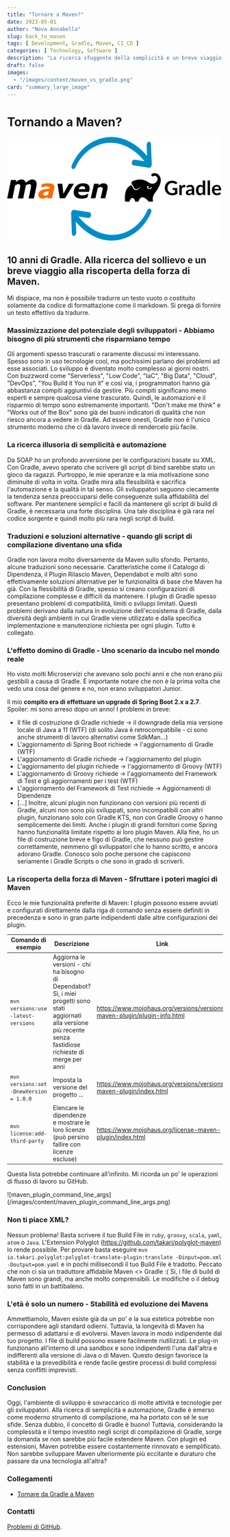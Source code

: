 ```yaml
---
title: "Tornare a Maven?"
date: 2023-05-01
author: "Nova Annabella"
slug: back_to_maven
tags: [ Development, Gradle, Maven, CI_CD ]
categories: [ Technology, Software ]
description: "La ricerca sfuggente della semplicità e un breve viaggio alla riscoperta del potere di Maven."
draft: false
images:
  - "/images/content/maven_vs_gradle.png"
card: "summary_large_image"
---
```



# Tornando a Maven?

[![maven_vs_gradle](/images/content/maven_vs_gradle.png)](https://phauer.com/2018/tornando-a-maven-da-gradle/)

## 10 anni di Gradle. Alla ricerca del sollievo e un breve viaggio alla riscoperta della forza di Maven.

Mi dispiace, ma non è possibile tradurre un testo vuoto o costituito solamente da codice di formattazione come il
markdown. Si prega di fornire un testo effettivo da tradurre.

### Massimizzazione del potenziale degli sviluppatori - Abbiamo bisogno di più strumenti che risparmiano tempo

Gli argomenti spesso trascurati o raramente discussi mi interessano. Spesso sono in uso tecnologie cool, ma pochissimi
parlano dei problemi ad esse associati. Lo sviluppo è diventato molto complesso ai giorni nostri. Con buzzword come
"Serverless", "Low Code", "IaC", "Big Data", "Cloud", "DevOps", "You Build it You run it" e così via, i programmatori
hanno già abbastanza compiti aggiuntivi da gestire. Più compiti significano meno esperti e sempre qualcosa viene
trascurato. Quindi, le automazioni e il risparmio di tempo sono estremamente importanti. "Don't make me think" e "Works
out of the Box" sono già dei buoni indicatori di qualità che non riesco ancora a vedere in Gradle. Ad essere onesti,
Gradle non è l'unico strumento moderno che ci dà lavoro invece di rendercelo più facile.

### La ricerca illusoria di semplicità e automazione

Da SOAP ho un profondo avversione per le configurazioni basate su XML. Con Gradle, avevo sperato che scrivere gli script
di bind sarebbe stato un gioco da ragazzi. Purtroppo, le mie speranze e la mia motivazione sono diminuite di volta in
volta. Gradle mira alla flessibilità e sacrifica l'automazione e la qualità in tal senso. Gli sviluppatori seguono
ciecamente la tendenza senza preoccuparsi delle conseguenze sulla affidabilità del software. Per mantenere semplici e
facili da mantenere gli script di build di Gradle, è necessaria una forte disciplina. Una tale disciplina è già rara nel
codice sorgente e quindi molto più rara negli script di build.

### Traduzioni e soluzioni alternative - quando gli script di compilazione diventano una sfida

Gradle non lavora molto diversamente da Maven sullo sfondo. Pertanto, alcune traduzioni sono necessarie. Caratteristiche
come il Catalogo di Dipendenza, il Plugin Rilascio Maven, Dependabot e molti altri sono effettivamente soluzioni
alternative per le funzionalità di base che Maven ha già. Con la flessibilità di Gradle, spesso si creano configurazioni
di compilazione complesse e difficili da mantenere. I plugin di Gradle spesso presentano problemi di compatibilità,
limiti o sviluppi limitati. Questi problemi derivano dalla natura in evoluzione dell'ecosistema di Gradle, dalla
diversità degli ambienti in cui Gradle viene utilizzato e dalla specifica implementazione e manutenzione richiesta per
ogni plugin. Tutto è collegato.

### L'effetto domino di Gradle - Uno scenario da incubo nel mondo reale

Ho visto molti Microservizi che avevano solo pochi anni e che non erano più gestibili a causa di Gradle. È importante
notare che non è la prima volta che vedo una cosa del genere e no, non erano sviluppatori Junior.

Il mio **compito era di effettuare un upgrade di Spring Boot 2.x a 2.7**. Spoiler: mi sono arreso dopo un anno!
I problemi in breve:

* Il file di costruzione di Gradle richiede -> il downgrade della mia versione locale di Java a 11 (WTF) (di solito Java è
  retrocompatibile - ci sono anche strumenti di lavoro alternativi come SdkMan...)
* L'aggiornamento di Spring Boot richiede -> l'aggiornamento di Gradle (WTF)
* L'aggiornamento di Gradle richiede -> l'aggiornamento del plugin
* L'aggiornamento del plugin richiede -> l'aggiornamento di Groovy (WTF)
* L'aggiornamento di Groovy richiede -> l'aggiornamento del Framework di Test e gli aggiornamenti per i test (WTF)
* L'aggiornamento del Framework di Test richiede -> Aggiornamenti di Dipendenze
* \[...]
  Inoltre, alcuni plugin non funzionano con versioni più recenti di Gradle, alcuni non sono più sviluppati, sono
  incompatibili con altri plugin, funzionano solo con Gradle KTS, non con Gradle Groovy o hanno semplicemente dei
  limiti. Anche i plugin di grandi fornitori come Spring hanno funzionalità limitate rispetto ai loro plugin Maven. Alla fine,
  ho un file di costruzione breve e figo di Gradle, che nessuno può gestire correttamente, nemmeno gli sviluppatori che lo
  hanno scritto, e ancora adorano Gradle. Conosco solo poche persone che capiscono seriamente i Gradle Scripts o che sono in grado di scriverli.

### La riscoperta della forza di Maven - Sfruttare i poteri magici di Maven

Ecco le mie funzionalità preferite di Maven:
I plugin possono essere avviati e configurati direttamente dalla riga di comando senza essere definiti in precedenza e sono in gran parte indipendenti dalle altre configurazioni dei plugin.

| Comando di esempio | Descrizione | Link |
| ------------------ | ------------------------------------------------- | ------------------------------------------------- |
| `mvn versions:use -latest-versions`   | Aggiorna le versioni - chi ha bisogno di Dependabot? Sì, i miei progetti sono stati aggiornati alla versione più recente senza fastidiose richieste di merge per anni | https://www.mojohaus.org/versions/versions-maven-plugin/plugin-info.html |
| `mvn versions:set -DnewVersion = 1.0.0` | Imposta la versione del progetto ...                                                                                                                              | https://www.mojohaus.org/versions/versions-maven-plugin/index.html       |
| `mvn license:add-third-party`         | Elencare le dipendenze e mostrare le loro licenze (può persino fallire con licenze escluse)  | https://www.mojohaus.org/license-maven-plugin/index.html                 |

Questa lista potrebbe continuare all'infinito. Mi ricorda un po' le operazioni di flusso di lavoro su GitHub.

![maven_plugin_command_line_args] (/images/content/maven_plugin_command_line_args.png)

### Non ti piace XML?

Nessun problema! Basta scrivere il tuo Build File in `ruby`, `groovy`, `scala`, `yaml`, `atom` o `Java`. L'Extension Polyglot (https://github.com/takari/polyglot-maven) lo rende possibile. Per provare basta eseguire `mvn io.takari.polyglot:polyglot-translate-plugin:translate -Dinput=pom.xml -Doutput=pom.yaml` e in pochi millisecondi il tuo Build File è tradotto. Peccato che non ci sia un traduttore affidabile Maven <> Gradle :( Sì, i file di build di Maven sono grandi, ma anche molto comprensibili. Le modifiche o il debug sono fatti in un battibaleno.

### L'età è solo un numero - Stabilità ed evoluzione dei Mavens

Ammettiamolo, Maven esiste già da un po' e la sua estetica potrebbe non corrispondere agli standard odierni. Tuttavia, la longevità di Maven ha permesso di adattarsi e di evolversi. Maven lavora in modo indipendente dal tuo progetto. I file di build possono essere facilmente riutilizzati. Le plug-in funzionano all'interno di una sandbox e sono indipendenti l'una dall'altra e indifferenti alla versione di Java o di Maven. Questo design favorisce la stabilità e la prevedibilità e rende facile gestire processi di build complessi senza conflitti imprevisti.

### Conclusion

Oggi, l'ambiente di sviluppo è sovraccarico di molte attività e tecnologie per gli sviluppatori. Alla ricerca di
semplicità e automazione, Gradle è emerso come moderno strumento di compilazione, ma ha portato con sé le sue sfide.
Senza dubbio, il concetto di Gradle è buono! Tuttavia, considerando la complessità e il tempo investito negli script di
compilazione di Gradle, sorge la domanda se non sarebbe più facile estendere Maven. Con plugin ed estensioni, Maven
potrebbe essere costantemente rinnovato e semplificato. Non sarebbe sviluppare Maven ulteriormente più eccitante e
duraturo che passare da una tecnologia all'altra?

### Collegamenti

* [Tornare da Gradle a Maven](https://phauer.com/2018/moving-back-from-gradle-to-maven/)

### Contatti

[Problemi di GitHub](https://github.com/NovaAnnabella/the_unspoken/issues/new/choose).
